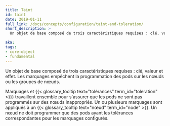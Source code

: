 ```yaml
---
title: Taint
id: taint
date: 2019-01-11
full_link: /docs/concepts/configuration/taint-and-toleration/
short_description: >
  Un objet de base composé de trois caractéristiques requises : clé, valeur et effet. Les teintes empêchent la programmation des pods sur les nœuds ou les groupes de nœuds.

aka:
tags:
- core-object
- fundamental
---
```

 Un objet de base composé de trois caractéristiques requises : clé, valeur et effet. Les marquages empêchent la programmation des pods sur les nœuds ou les groupes de nœuds.

<!--more-->

Marquages et {{< glossary_tooltip text="tolérances" term_id="toleration" >}}} travaillent ensemble pour s'assurer que les pods ne sont pas programmés sur des nœuds inappropriés. Un ou plusieurs marquages sont appliqués à un {{< glossary_tooltip text="nœud" term_id="node" >}}. Un nœud ne doit programmer que des pods ayant les tolérances correspondantes pour les marquages configurés.
